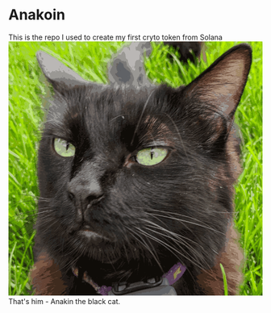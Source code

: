 # Anakoin
This is the repo I used to create my first cryto token from Solana
![alt text](https://github.com/christianhjohnson/Anakoin/blob/main/Anakoin.png)
That's him - Anakin the black cat.
